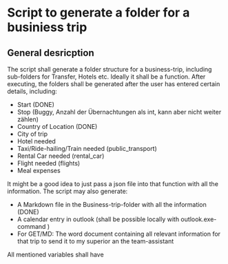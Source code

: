 # Script to generate a folder for a businiess trip

## General desricption

The script shall generate a folder structure for a business-trip, including sub-folders for Transfer, Hotels etc.
Ideally it shall be a function. After executing, the folders shall be generated after the user has entered certain details, including:

- Start (DONE)
- Stop (Buggy, Anzahl der Übernachtungen als int, kann aber nicht weiter zählen)
- Country of Location (DONE)
- City of trip
- Hotel needed
- Taxi/Ride-hailing/Train needed (public_transport)
- Rental Car needed (rental_car)
- Flight needed (flights)
- Meal expenses

It might be a good idea to just pass a json file into that function with all the information.
The script may also generate:

- A Markdown file in the Business-trip-folder with all the information (DONE)
- A calendar entry in outlook (shall be possible locally with outlook.exe-command )
- For GET/MD: The word document containing all relevant information for that trip to send it to my superior an the team-assistant

All mentioned variables shall have 